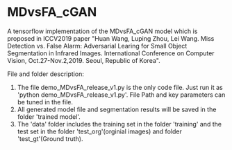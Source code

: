 # MDvsFA_cGAN

A tensorflow implementation of the MDvsFA_cGAN model which is proposed in ICCV2019 paper "Huan Wang, Luping Zhou, Lei Wang. Miss Detection vs. False Alarm: Adversarial Learing for Small Object Segmentation in Infrared Images. International Conference on Computer Vision, Oct.27-Nov.2,2019. Seoul, Republic of Korea".

File and folder description: 
1) The file demo_MDvsFA_release_v1.py is the only code file. Just run it as 'python demo_MDvsFA_release_v1.py'.  File Path and key parameters can be tuned in the file.
2) All generated model file and segmentation results will be saved in the folder 'trained model'.
3) The 'data' folder includes the training set in the folder 'training' and the test set in the folder 'test_org'(orginial images) and folder 'test_gt'(Ground truth).  

